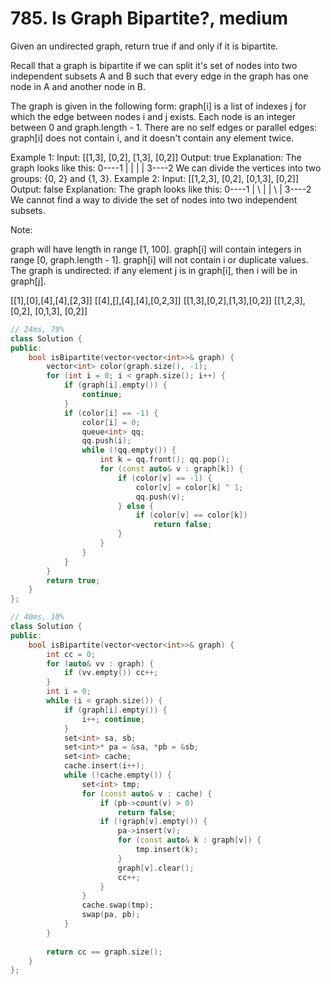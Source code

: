 # 785. Is Graph Bipartite?, medium

Given an undirected graph, return true if and only if it is bipartite.

Recall that a graph is bipartite if we can split it's set of nodes into two independent subsets A and B such that every edge in the graph has one node in A and another node in B.

The graph is given in the following form: graph[i] is a list of indexes j for which the edge between nodes i and j exists.  Each node is an integer between 0 and graph.length - 1.  There are no self edges or parallel edges: graph[i] does not contain i, and it doesn't contain any element twice.

Example 1:
Input: [[1,3], [0,2], [1,3], [0,2]]
Output: true
Explanation: 
The graph looks like this:
0----1
|    |
|    |
3----2
We can divide the vertices into two groups: {0, 2} and {1, 3}.
Example 2:
Input: [[1,2,3], [0,2], [0,1,3], [0,2]]
Output: false
Explanation: 
The graph looks like this:
0----1
| \  |
|  \ |
3----2
We cannot find a way to divide the set of nodes into two independent subsets.
 

Note:

graph will have length in range [1, 100].
graph[i] will contain integers in range [0, graph.length - 1].
graph[i] will not contain i or duplicate values.
The graph is undirected: if any element j is in graph[i], then i will be in graph[j].

[[1],[0],[4],[4],[2,3]]
[[4],[],[4],[4],[0,2,3]]
[[1,3],[0,2],[1,3],[0,2]]
[[1,2,3], [0,2], [0,1,3], [0,2]]

```c++
// 24ms, 79%
class Solution {
public:
    bool isBipartite(vector<vector<int>>& graph) {
        vector<int> color(graph.size(), -1);
        for (int i = 0; i < graph.size(); i++) {
            if (graph[i].empty()) {
                continue;
            }
            if (color[i] == -1) {
                color[i] = 0;
                queue<int> qq;
                qq.push(i);
                while (!qq.empty()) {
                    int k = qq.front(); qq.pop();
                    for (const auto& v : graph[k]) {
                        if (color[v] == -1) {
                            color[v] = color[k] ^ 1;
                            qq.push(v);
                        } else {
                            if (color[v] == color[k])
                                return false;
                        }
                    }
                }
            }
        }
        return true;
    }
};

// 40ms, 10%
class Solution {
public:
    bool isBipartite(vector<vector<int>>& graph) {
        int cc = 0;
        for (auto& vv : graph) {
            if (vv.empty()) cc++;
        }
        int i = 0;
        while (i < graph.size()) {
            if (graph[i].empty()) {
                i++; continue;
            }
            set<int> sa, sb;
            set<int>* pa = &sa, *pb = &sb;        
            set<int> cache;
            cache.insert(i++);
            while (!cache.empty()) {
                set<int> tmp;
                for (const auto& v : cache) {
                    if (pb->count(v) > 0)
                        return false;
                    if (!graph[v].empty()) {
                        pa->insert(v);
                        for (const auto& k : graph[v]) {
                            tmp.insert(k);
                        }
                        graph[v].clear();
                        cc++;
                    }
                }
                cache.swap(tmp);
                swap(pa, pb);
            }
        }
        
        return cc == graph.size();
    }
};
```